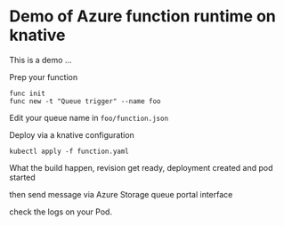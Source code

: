  # Demo of Azure function runtime on knative

This is a demo ...

Prep your function

```
func init
func new -t "Queue trigger" --name foo
```

Edit your queue name in `foo/function.json`

Deploy via a knative configuration

```
kubectl apply -f function.yaml
```

What the build happen, revision get ready, deployment created and pod started

then send message via Azure Storage queue portal interface

check the logs on your Pod.
